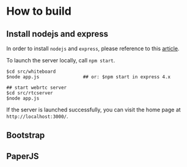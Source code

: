How to build
============

## Install nodejs and express

In order to install `nodejs` and `express`, please reference to this [article](https://github.com/yejingfu/blog/blob/master/2014/howtoexpress.md).

To launch the server locally, call `npm start`.

    $cd src/whiteboard
    $node app.js                ## or: $npm start in express 4.x
	
	## start webrtc server
	$cd src/rtcserver
	$node app.js

If the server is launched successfully, you can visit the home page at `http://localhost:3000/`.

## Bootstrap

## PaperJS

